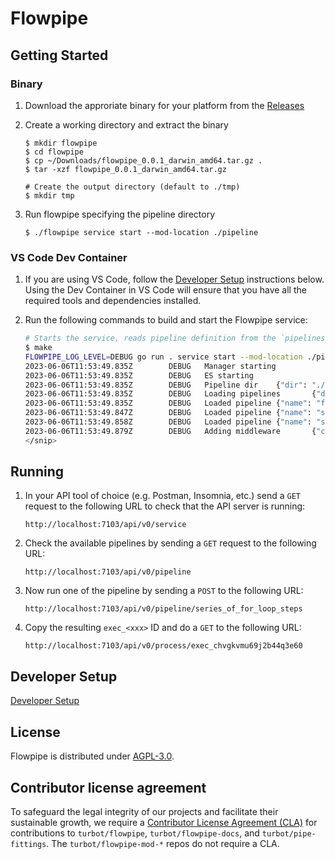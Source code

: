 # Flowpipe

## Getting Started

### Binary

1. Download the approriate binary for your platform from the [Releases](https://github.com/turbot/flowpipe/releases)

1. Create a working directory and extract the binary
    ```
    $ mkdir flowpipe
    $ cd flowpipe
    $ cp ~/Downloads/flowpipe_0.0.1_darwin_amd64.tar.gz .
    $ tar -xzf flowpipe_0.0.1_darwin_amd64.tar.gz

    # Create the output directory (default to ./tmp)
    $ mkdir tmp
    ```

1. Run flowpipe specifying the pipeline directory
    ```
    $ ./flowpipe service start --mod-location ./pipeline
    ```

### VS Code Dev Container

1. If you are using VS Code, follow the [Developer Setup](#developer-setup) instructions below. Using the Dev Container in VS Code will ensure that you have all the required tools and dependencies installed.

1. Run the following commands to build and start the Flowpipe service:
    ```bash
    # Starts the service, reads pipeline definition from the `pipelines` directory
    $ make
    FLOWPIPE_LOG_LEVEL=DEBUG go run . service start --mod-location ./pipeline
    2023-06-06T11:53:49.835Z        DEBUG   Manager starting
    2023-06-06T11:53:49.835Z        DEBUG   ES starting
    2023-06-06T11:53:49.835Z        DEBUG   Pipeline dir    {"dir": "./pipeline"}
    2023-06-06T11:53:49.835Z        DEBUG   Loading pipelines       {"directory": "./pipeline"}
    2023-06-06T11:53:49.835Z        DEBUG   Loaded pipeline {"name": "for_loop_using_http_request_body_json", "file": "pipeline/for_loop_using_http_request_body_json.yaml"}
    2023-06-06T11:53:49.847Z        DEBUG   Loaded pipeline {"name": "series_of_for_loop_steps", "file": "pipeline/series_of_for_loop_steps.yaml"}
    2023-06-06T11:53:49.858Z        DEBUG   Loaded pipeline {"name": "simple_parallel", "file": "pipeline/simple_parallel.yaml"}
    2023-06-06T11:53:49.879Z        DEBUG   Adding middleware       {"count": "1"}
    </snip>
    ```

## Running

1. In your API tool of choice (e.g. Postman, Insomnia, etc.) send a `GET` request to the following URL to check that the API server is running:
    ```
    http://localhost:7103/api/v0/service
    ```

1. Check the available pipelines by sending a `GET` request to the following URL:
    ```
    http://localhost:7103/api/v0/pipeline
    ```

1. Now run one of the pipeline by sending a `POST` to the following URL:
    ```
    http://localhost:7103/api/v0/pipeline/series_of_for_loop_steps
    ```

1. Copy the resulting `exec_<xxx>` ID and do a `GET` to the following URL:
    ```
    http://localhost:7103/api/v0/process/exec_chvgkvmu69j2b44q3e60
    ```

## Developer Setup

[Developer Setup](./docs/development-setup.md)


## License

Flowpipe is distributed under [AGPL-3.0](https://github.com/turbot/flowpipe/blob/main/LICENSE).

## Contributor license agreement

To safeguard the legal integrity of our projects and facilitate their sustainable growth, we require a [Contributor License Agreement (CLA)](https://turbot.com/legal/cla-faq) for contributions to `turbot/flowpipe`, `turbot/flowpipe-docs`, and `turbot/pipe-fittings`. The `turbot/flowpipe-mod-*` repos do not require a CLA.

